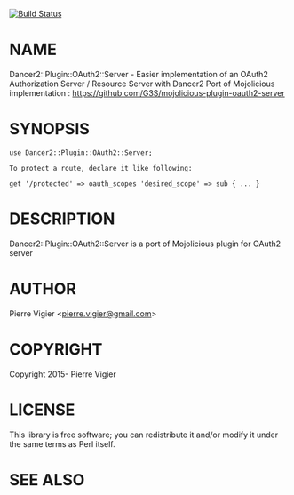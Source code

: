 [![Build Status](https://travis-ci.org/pierre-vigier/dancer2-plugin-oauth2-server.svg?branch=master)](https://travis-ci.org/pierre-vigier/dancer2-plugin-oauth2-server)

# NAME

Dancer2::Plugin::OAuth2::Server - Easier implementation of an OAuth2 Authorization Server / Resource Server with Dancer2
Port of Mojolicious implementation : https://github.com/G3S/mojolicious-plugin-oauth2-server

# SYNOPSIS

    use Dancer2::Plugin::OAuth2::Server;

    To protect a route, declare it like following:

    get '/protected' => oauth_scopes 'desired_scope' => sub { ... }

# DESCRIPTION

Dancer2::Plugin::OAuth2::Server is a port of Mojolicious plugin for OAuth2 server

# AUTHOR

Pierre Vigier &lt;pierre.vigier@gmail.com>

# COPYRIGHT

Copyright 2015- Pierre Vigier

# LICENSE

This library is free software; you can redistribute it and/or modify
it under the same terms as Perl itself.

# SEE ALSO
